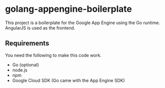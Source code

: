 # golang-appengine-boilerplate

This project is a boilerplate for the Google App Engine using the Go runtime.
AngularJS is used as the frontend.

## Requirements
You need the following to make this code work.
* Go (optional) 
* node.js
* npm
* Google Cloud SDK (Go came with the App Engine SDK)
